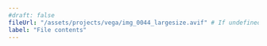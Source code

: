 ```yaml
---
#draft: false
fileUrl: "/assets/projects/vega/img_0044_largesize.avif" # If undefined, displays the md contents
label: "File contents"
---
```

